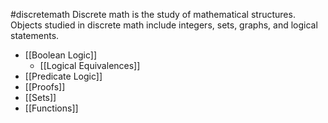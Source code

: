#discretemath
Discrete math is the study of mathematical structures. Objects studied in discrete math include integers, sets, graphs, and logical statements.

- [[Boolean Logic]]
	- [[Logical Equivalences]]
- [[Predicate Logic]]
- [[Proofs]]
- [[Sets]]
- [[Functions]]
